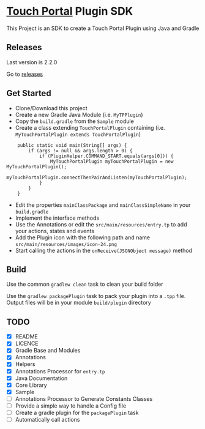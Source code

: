 # [Touch Portal](https://www.touch-portal.com/) Plugin SDK

This Project is an SDK to create a Touch Portal Plugin using Java and Gradle

## Releases

Last version is 2.2.0

Go to [releases](https://github.com/ChristopheCVB/TouchPortalPluginSDK/releases)

## Get Started

- Clone/Download this project
- Create a new Gradle Java Module (i.e. `MyTPPlugin`)
- Copy the `build.gradle` from the `Sample` module
- Create a class extending `TouchPortalPlugin` containing (i.e. `MyTouchPortalPlugin extends TouchPortalPlugin`)
```
    public static void main(String[] args) {
        if (args != null && args.length > 0) {
            if (PluginHelper.COMMAND_START.equals(args[0])) {
                MyTouchPortalPlugin myTouchPortalPlugin = new MyTouchPortalPlugin();
                myTouchPortalPlugin.connectThenPairAndListen(myTouchPortalPlugin);
            }
        }
    }
```
- Edit the properties `mainClassPackage` and `mainClassSimpleName` in your `build.gradle`
- Implement the interface methods
- Use the Annotations or edit the `src/main/resources/entry.tp` to add your actions, states and events
- Add the Plugin icon with the following path and name `src/main/resources/images/icon-24.png`
- Start calling the actions in the `onReceive(JSONObject message)` method

## Build

Use the common `gradlew clean` task to clean your build folder

Use the `gradlew packagePlugin` task to pack your plugin into a `.tpp` file. Output files will be in your module `build/plugin` directory

## TODO

- [x] README
- [x] LICENCE
- [x] Gradle Base and Modules
- [x] Annotations
- [x] Helpers
- [x] Annotations Processor for `entry.tp`
- [x] Java Documentation
- [x] Core Library
- [x] Sample
- [ ] Annotations Processor to Generate Constants Classes
- [ ] Provide a simple way to handle a Config file
- [ ] Create a gradle plugin for the `packagePlugin` task
- [ ] Automatically call actions

